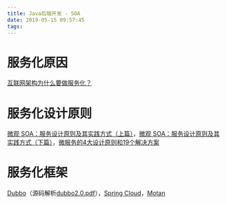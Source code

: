 ```yaml
---
title: Java后端开发 - SOA
date: 2019-05-15 09:57:45
tags:
---
```


# 服务化原因

[互联网架构为什么要做服务化？](http://zhuanlan.51cto.com/art/201609/517782.htm)

# 服务化设计原则

[微观 SOA：服务设计原则及其实践方式（上篇）](https://www.infoq.cn/article/micro-soa-1)，[微观 SOA：服务设计原则及其实践方式（下篇）](https://www.infoq.cn/article/micro-soa-2)，[微服务的4大设计原则和19个解决方案](https://juejin.im/entry/59bf30876fb9a00a583176a1)

# 服务化框架

[Dubbo](http://dubbo.apache.org/en-us/index.html)（源码解析[dubbo2.0.pdf](http://songwie.com/attached/dubbo/dubbo2.0.pdf)），[Spring Cloud](https://cloud.spring.io/spring-cloud-static/Finchley.RELEASE/single/spring-cloud.html)，[Motan](https://github.com/weibocom/motan)

